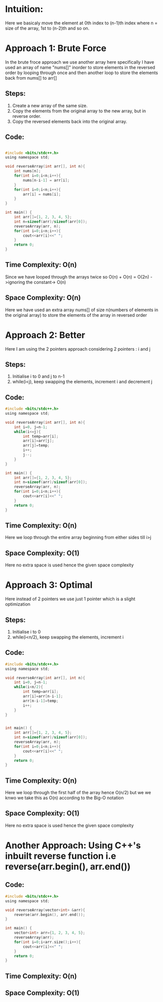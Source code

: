 # Intuition:
Here we basicaly move the element at 0th index to (n-1)th index where n = size of the array, 1st to (n-2)th and so on.

# Approach 1: Brute Force
In the brute froce approach we use another array here specifically I have used an array of name "nums[]" inorder to store elements in the reversed order by looping through once and then another loop to store the elements back from nums[] to arr[]
## Steps:
1. Create a new array of the same size.
2. Copy the elements from the original array to the new array, but in reverse order.
3. Copy the reversed elements back into the original array.
## Code:

```c

#include <bits/stdc++.h>
using namespace std;

void reverseArray(int arr[], int n){
    int nums[n];
    for(int i=0;i<n;i++){
        nums[n-i-1] = arr[i];
    }
    for(int i=0;i<n;i++){
        arr[i] = nums[i];
    }
}

int main() {
    int arr[]={1, 2, 3, 4, 5};
    int n=sizeof(arr)/sizeof(arr[0]);
    reverseArray(arr, n);
    for(int i=0;i<n;i++){
        cout<<arr[i]<<" ";
    }
    return 0;
}

```
## Time Complexity: O(n)
Since we have looped through the arrays twice so O(n) + O(n) = O(2n) ->ignoring the constant-> O(n)

## Space Complexity: O(n)
Here we have used an extra array nums[] of size n(numbers of elements in the original array) to store the elements of the array in reversed order 


# Approach 2: Better
Here I am using the 2 pointers approach considering 2 pointers : i and j
## Steps:
1. Initialise i to 0 and j to n-1
2. while(i<j), keep swapping the elements, increment i and decrement j
## Code:

```c
#include <bits/stdc++.h>
using namespace std;

void reverseArray(int arr[], int n){
    int i=0, j=n-1;
    while(i<=j){
        int temp=arr[i];
        arr[i]=arr[j];
        arr[j]=temp;
        i++;
        j--;
    }
}

int main() {
    int arr[]={1, 2, 3, 4, 5};
    int n=sizeof(arr)/sizeof(arr[0]);
    reverseArray(arr, n);
    for(int i=0;i<n;i++){
        cout<<arr[i]<<" ";
    }
    return 0;
}
```
## Time Complexity: O(n)
Here we loop through the entire array beginning from either sides till i>j

## Space Complexity: O(1)
Here no extra space is used hence the given space complexity

# Approach 3: Optimal
Here instead of 2 pointers we use just 1 pointer which is a slight optimization
## Steps:
1. Initialise i to 0 
2. while(i<n/2), keep swapping the elements, increment i
## Code:

```c
#include <bits/stdc++.h>
using namespace std;

void reverseArray(int arr[], int n){
    int i=0, j=n-1;
    while(i<n/2){
        int temp=arr[i];
        arr[i]=arr[n-i-1];
        arr[n-i-1]=temp;
        i++; 
    }
}


int main() {
    int arr[]={1, 2, 3, 4, 5};
    int n=sizeof(arr)/sizeof(arr[0]);
    reverseArray(arr, n);
    for(int i=0;i<n;i++){
        cout<<arr[i]<<" ";
    }
    return 0;
}
```
## Time Complexity: O(n)
Here we loop through the first half of the array hence O(n/2) but we we knwo we take this as O(n) according to the Big-O notation

## Space Complexity: O(1)
Here no extra space is used hence the given space complexity

# Another Approach: Using C++'s inbuilt reverse function i.e reverse(arr.begin(), arr.end())
## Code:

```c
#include <bits/stdc++.h>
using namespace std;

void reverseArray(vector<int> &arr){
    reverse(arr.begin(), arr.end());
}

int main() {
    vector<int> arr={1, 2, 3, 4, 5};
    reverseArray(arr);
    for(int i=0;i<arr.size();i++){
        cout<<arr[i]<<" ";
    }
    return 0;
}
```
## Time Complexity: O(n)
## Space Complexity: O(1)


